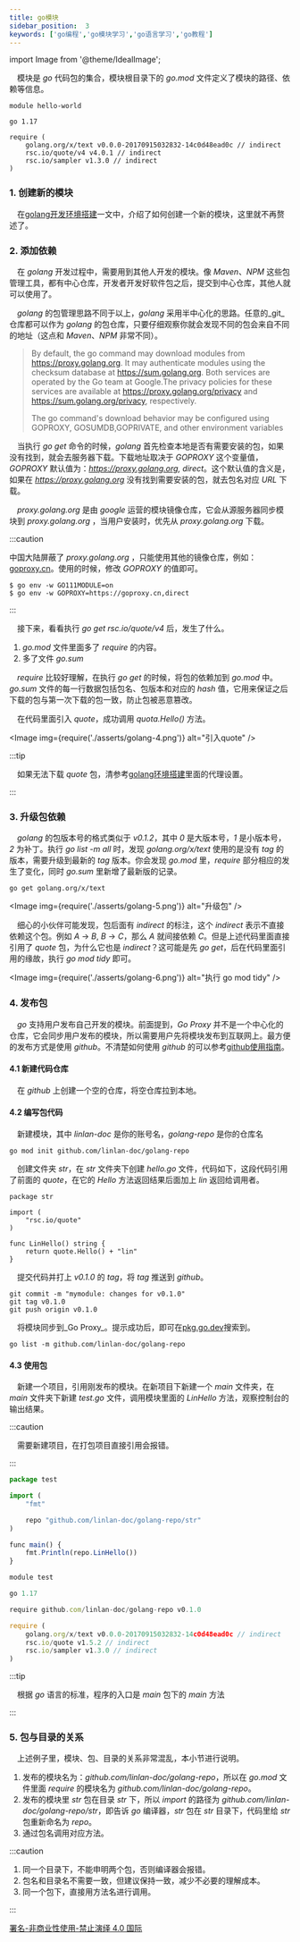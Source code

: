 ```yaml
---
title: go模块
sidebar_position:  3
keywords: ['go编程','go模块学习','go语言学习','go教程']
---
```


import Image from '@theme/IdealImage';

 模块是 _go_ 代码包的集合，模块根目录下的 _go.mod_ 文件定义了模块的路径、依赖等信息。

    module hello-world

    go 1.17

    require (
    	golang.org/x/text v0.0.0-20170915032832-14c0d48ead0c // indirect
    	rsc.io/quote/v4 v4.0.1 // indirect
    	rsc.io/sampler v1.3.0 // indirect
    )

### 1. 创建新的模块

 在[golang开发环境搭建](/docs/golang/set-up)一文中，介绍了如何创建一个新的模块，这里就不再赘述了。

### 2. 添加依赖

 在 _golang_ 开发过程中，需要用到其他人开发的模块。像 _Maven_、_NPM_ 这些包管理工具，都有中心仓库，开发者开发好软件包之后，提交到中心仓库，其他人就可以使用了。

 _golang_ 的包管理思路不同于以上，_golang_ 采用半中心化的思路。任意的_git_仓库都可以作为 _golang_ 的包仓库，只要仔细观察你就会发现不同的包会来自不同的地址（这点和 _Maven_、_NPM_ 非常不同）。

> By default, the go command may download modules from <https://proxy.golang.org>. It may authenticate modules using the checksum database at <https://sum.golang.org>. Both services are operated by the Go team at Google.The privacy policies for these services are available at <https://proxy.golang.org/privacy> and <https://sum.golang.org/privacy>, respectively.
>
> The go command's download behavior may be configured using GOPROXY, GOSUMDB,GOPRIVATE, and other environment variables

 当执行 _go get_ 命令的时候，_golang_ 首先检查本地是否有需要安装的包，如果没有找到，就会去服务器下载。下载地址取决于 _GOPROXY_ 这个变量值，_GOPROXY_ 默认值为：_<https://proxy.golang.org>, direct_。这个默认值的含义是，如果在 _<https://proxy.golang.org>_ 没有找到需要安装的包，就去包名对应 _URL_ 下载。

 _proxy.golang.org_ 是由 _google_ 运营的模块镜像仓库，它会从源服务器同步模块到 _proxy.golang.org_ ，当用户安装时，优先从 _proxy.golang.org_ 下载。

:::caution

中国大陆屏蔽了 _proxy.golang.org_ ，只能使用其他的镜像仓库，例如：[goproxy.cn](https://github.com/goproxy/goproxy.cn/blob/master/README.zh-CN.md)。使用的时候，修改 _GOPROXY_ 的值即可。

    $ go env -w GO111MODULE=on
    $ go env -w GOPROXY=https://goproxy.cn,direct

:::

 接下来，看看执行 _go get rsc.io/quote/v4_ 后，发生了什么。

1.  _go.mod_ 文件里面多了 _require_ 的内容。
2.  多了文件 _go.sum_

 _require_ 比较好理解，在执行 _go get_ 的时候，将包的依赖加到 _go.mod_ 中。_go.sum_ 文件的每一行数据包括包名、包版本和对应的 _hash_ 值，它用来保证之后下载的包与第一次下载的包一致，防止包被恶意篡改。

 在代码里面引入 _quote_，成功调用 _quota.Hello()_ 方法。



<Image img={require('./asserts/golang-4.png')} alt="引入quote" />

:::tip

 如果无法下载 _quote_ 包，清参考[golang环境搭建](/docs/golang/set-up)里面的代理设置。

:::

### 3. 升级包依赖

 _golang_ 的包版本号的格式类似于 _v0.1.2_，其中 _0_ 是大版本号，_1_ 是小版本号，_2_ 为补丁。执行 _go list -m all_ 时，发现 _golang.org/x/text_ 使用的是没有 _tag_ 的版本，需要升级到最新的 _tag_ 版本。你会发现 _go.mod_ 里，_require_ 部分相应的发生了变化，同时 _go.sum_ 里新增了最新版的记录。

    go get golang.org/x/text



<Image img={require('./asserts/golang-5.png')} alt="升级包" />

 细心的小伙伴可能发现，包后面有 _indirect_ 的标注，这个 _indirect_ 表示不直接依赖这个包。例如 _A_ → _B_, _B_ → _C_，那么 _A_ 就间接依赖 _C_。但是上述代码里面直接引用了 _quote_ 包，为什么它也是 _indirect_？这可能是先 _go get_，后在代码里面引用的缘故，执行 _go mod tidy_ 即可。


<Image img={require('./asserts/golang-6.png')} alt="执行 go mod tidy" />

### 4. 发布包

 _go_ 支持用户发布自己开发的模块。前面提到，_Go Proxy_ 并不是一个中心化的仓库，它会同步用户发布的模块，所以需要用户先将模块发布到互联网上。最方便的发布方式是使用 _github_。不清楚如何使用 _github_ 的可以参考[github使用指南](../../../blog/github-usage)。

#### 4.1 新建代码仓库

 在 _github_ 上创建一个空的仓库，将空仓库拉到本地。

#### 4.2 编写包代码

 新建模块，其中 _linlan-doc_ 是你的账号名，_golang-repo_ 是你的仓库名

    go mod init github.com/linlan-doc/golang-repo

 创建文件夹 _str_，在 _str_ 文件夹下创建 _hello.go_ 文件，代码如下，这段代码引用了前面的 _quote_，在它的 _Hello_ 方法返回结果后面加上 _lin_ 返回给调用者。

    package str

    import (
    	"rsc.io/quote"
    )

    func LinHello() string {
    	return quote.Hello() + "lin"
    }

 提交代码并打上 _v0.1.0_ 的 _tag_，将 _tag_ 推送到 _github_。

    git commit -m "mymodule: changes for v0.1.0"
    git tag v0.1.0
    git push origin v0.1.0

 将模块同步到_Go Proxy_。提示成功后，即可在[pkg.go.dev](https://pkg.go.dev/)搜索到。

    go list -m github.com/linlan-doc/golang-repo

#### 4.3 使用包

 新建一个项目，引用刚发布的模块。在新项目下新建一个 _main_ 文件夹，在 _main_ 文件夹下新建 _test.go_ 文件，调用模块里面的 _LinHello_ 方法，观察控制台的输出结果。

:::caution

 需要新建项目，在打包项目直接引用会报错。

:::

```jsx title=test.go
package test

import (
	"fmt"

	repo "github.com/linlan-doc/golang-repo/str"
)

func main() {
	fmt.Println(repo.LinHello())
}
```

```jsx title=go.mod
module test

go 1.17

require github.com/linlan-doc/golang-repo v0.1.0

require (
	golang.org/x/text v0.0.0-20170915032832-14c0d48ead0c // indirect
	rsc.io/quote v1.5.2 // indirect
	rsc.io/sampler v1.3.0 // indirect
)
```

:::tip

 根据 _go_ 语言的标准，程序的入口是 _main_ 包下的 _main_ 方法

:::

### 5. 包与目录的关系

 上述例子里，模块、包、目录的关系非常混乱，本小节进行说明。

1.  发布的模块名为：_github.com/linlan-doc/golang-repo_，所以在 _go.mod_ 文件里面 _require_ 的模块名为 _github.com/linlan-doc/golang-repo_。
2.  发布的模块里 _str_ 包在目录 _str_ 下，所以 _import_ 的路径为 _github.com/linlan-doc/golang-repo/str_，即告诉 _go_ 编译器，_str_ 包在 _str_ 目录下，代码里给 _str_ 包重新命名为 _repo_。
3.  通过包名调用对应方法。

:::caution

1.  同一个目录下，不能申明两个包，否则编译器会报错。
2.  包名和目录名不需要一致，但建议保持一致，减少不必要的理解成本。
3.  同一个包下，直接用方法名进行调用。

:::

[署名-非商业性使用-禁止演绎 4.0 国际](https://creativecommons.org/licenses/by-nc-nd/4.0/deed.zh)
